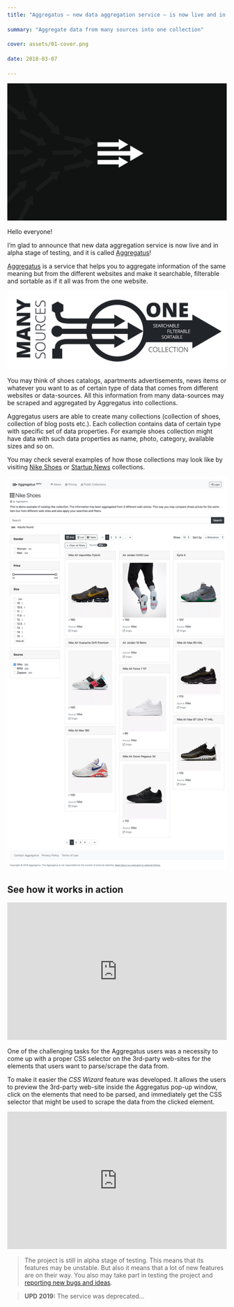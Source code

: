 ```yaml
---
title: "Aggregatus — new data aggregation service — is now live and in alpha"

summary: "Aggregate data from many sources into one collection"

cover: assets/01-cover.png

date: 2018-03-07

---
```


![aggregatus](assets/01-cover.png)

Hello everyone!

I’m glad to announce that new data aggregation service is now live and in alpha stage of testing, and it is called [Aggregatus](https://aggregatus.io/)!

[Aggregatus](https://aggregatus.io/) is a service that helps you to aggregate information of the same meaning but from the different websites and make it searchable, filterable and sortable as if it all was from the one website.

![aggregatus flow](assets/02-flow.jpeg)

You may think of shoes catalogs, apartments advertisements, news items or whatever you want to as of certain type of data that comes from different websites or data-sources. All this information from many data-sources may be scraped and aggregated by Aggregatus into collections.

Aggregatus users are able to create many collections (collection of shoes, collection of blog posts etc.). Each collection contains data of certain type with specific set of data properties. For example shoes collection might have data with such data properties as name, photo, category, available sizes and so on.

You may check several examples of how those collections may look like by visiting [Nike Shoes](https://aggregatus.io/collection/1) or [Startup News](https://aggregatus.io/collection/2) collections.

![aggregatus shoes](assets/03-shoes.png)

## See how it works in action

<iframe width="100%" height="315" src="https://www.youtube.com/embed/9_3hk3dTqR4" frameborder="0" allow="accelerometer; autoplay; clipboard-write; encrypted-media; gyroscope; picture-in-picture" allowfullscreen></iframe>

One of the challenging tasks for the Aggregatus users was a necessity to come up with a proper CSS selector on the 3rd-party web-sites for the elements that users want to parse/scrape the data from.

To make it easier the *CSS Wizard* feature was developed. It allows the users to preview the 3rd-party web-site inside the Aggregatus pop-up window, click on the elements that need to be parsed, and immediately get the CSS selector that might be used to scrape the data from the clicked element.

<iframe width="100%" height="315" src="https://www.youtube.com/embed/8V3shqtDsrQ" title="YouTube video player" frameborder="0" allow="accelerometer; autoplay; clipboard-write; encrypted-media; gyroscope; picture-in-picture" allowfullscreen></iframe>

> The project is still in alpha stage of testing. This means that its features may be unstable. But also it means that a lot of new features are on their way. You also may take part in testing the project and [reporting new bugs and ideas](https://aggregatus.io/contact).

> **UPD 2019:** The service was deprecated...

